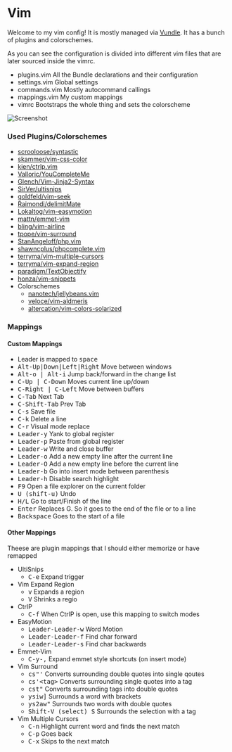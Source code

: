Vim
====

Welcome to my vim config! It is mostly managed via [Vundle](https://github.com/gmarik/vundle/).
It has a bunch of plugins and colorschemes.

As you can see the configuration is divided into different vim files that are later sourced inside the vimrc.

* plugins.vim     All the Bundle declarations and their configuration
* settings.vim    Global settings
* commands.vim    Mostly autocommand callings
* mappings.vim    My custom mappings
* vimrc           Bootstraps the whole thing and sets the colorscheme

![Screenshot](http://i.imgur.com/3oxUMER.png)

### Used Plugins/Colorschemes

* [scrooloose/syntastic](https://github.com/scrooloose/syntastic)
* [skammer/vim-css-color](https://github.com/skammer/vim-css-color)
* [kien/ctrlp.vim](https://github.com/kien/ctrlp.vim)
* [Valloric/YouCompleteMe](https://github.com/)
* [Glench/Vim-Jinja2-Syntax](https://github.com/Glench/Vim-Jinja2-Syntax)
* [SirVer/ultisnips](https://github.com/SirVer/ultisnips)
* [goldfeld/vim-seek](https://github.com/goldfeld/vim-seek)
* [Raimondi/delimitMate](https://github.com/Raimondi/delimitMate)
* [Lokaltog/vim-easymotion](https://github.com/Lokaltog/vim-easymotion)
* [mattn/emmet-vim](https://github.com/mattn/emmet-vim)
* [bling/vim-airline](https://github.com/vim/vim-airline)
* [tpope/vim-surround](https://github.com/tpope/vim-surround)
* [StanAngeloff/php.vim](https://github.com/StanAngeloff/php.vim)
* [shawncplus/phpcomplete.vim](https://github.com/shawncplus/phpcomplete.vim)
* [terryma/vim-multiple-cursors](https://github.com/terryma/vim-multiple-cursors)
* [terryma/vim-expand-region](https://github.com/terryma/vim-expand-region)
* [paradigm/TextObjectify](https://github.com/paradigm/TextObjectify)
* [honza/vim-snippets](https://github.com/honza/vim-snippets)
* Colorschemes
    - [nanotech/jellybeans.vim](https://github.com/nanotech/jellybeans.vim)
    - [veloce/vim-aldmeris](https://github.com/veloce/vim-aldmeris)
    - [altercation/vim-colors-solarized](https://github.com/altercation/vim-colors-solarized)

### Mappings

#### Custom Mappings

* Leader is mapped to <kbd>space</kbd>
* <kbd>Alt-Up|Down|Left|Right</kbd> Move between windows
* <kbd>Alt-o | Alt-i</kbd> Jump back/forward in the change list
* <kbd>C-Up | C-Down</kbd> Moves current line up/down
* <kbd>C-Right | C-Left</kbd> Move between buffers
* <kbd>C-Tab</kbd> Next Tab
* <kbd>C-Shift-Tab</kbd> Prev Tab
* <kbd>C-s</kbd> Save file
* <kbd>C-k</kbd> Delete a line
* <kbd>C-r</kbd> Visual mode replace
* <kbd>Leader-y</kbd> Yank to global register
* <kbd>Leader-p</kbd> Paste from global register
* <kbd>Leader-w</kbd> Write and close buffer
* <kbd>Leader-o</kbd> Add a new empty line after the current line
* <kbd>Leader-O</kbd> Add a new empty line before the current line
* <kbd>Leader-b</kbd> Go into insert mode between parenthesis
* <kbd>Leader-h</kbd> Disable search highlight
* <kbd>F9</kbd> Open a file explorer on the current folder
* <kbd>U (shift-u)</kbd> Undo
* <kbd>H/L</kbd> Go to start/Finish of the line
* <kbd>Enter</kbd> Replaces G. So it goes to the end of the file or to a line
* <kbd>Backspace</kbd> Goes to the start of a file

#### Other Mappings

Theese are plugin mappings that I should either memorize or have remapped

* UltiSnips
    * <kbd>C-e</kbd> Expand trigger
* Vim Expand Region
    * <kbd>v</kbd> Expands a region
    * <kbd>V</kbd> Shrinks a regio
* CtrlP
    * <kbd>C-f</kbd> When CtrlP is open, use this mapping to switch modes
* EasyMotion
    * <kbd>Leader-Leader-w</kbd> Word Motion
    * <kbd>Leader-Leader-f</kbd> Find char forward
    * <kbd>Leader-Leader-s</kbd> Find char backwards
* Emmet-Vim
    * <kbd>C-y-,</kbd> Expand emmet style shortcuts (on insert mode)
* Vim Surround
    * <kbd>cs"'</kbd> Converts surrounding double quotes into single qoutes
    * <kbd>cs'\<tag\></kbd> Converts surrounding single quotes into a tag
    * <kbd>cst"</kbd> Converts surrounding tags into double quotes
    * <kbd>ysiw]</kbd> Surrounds a word with brackets
    * <kbd>ys2aw"</kbd> Surrounds two words with double quotes
    * <kbd>Shift-V (select) S<tag></kbd> Surrounds the selection with a tag
* Vim Multiple Cursors
    * <kbd>C-n</kbd> Highlight current word and finds the next match
    * <kbd>C-p</kbd> Goes back
    * <kbd>C-x</kbd> Skips to the next match
